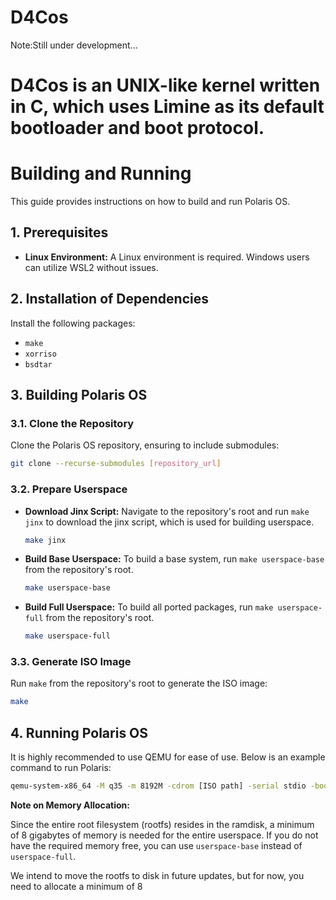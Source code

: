 # D4Cos
Note:Still under development...
# D4Cos is an UNIX-like kernel written in C, which uses Limine as its default bootloader and boot protocol.

# Building and Running

This guide provides instructions on how to build and run Polaris OS. 

## 1. Prerequisites

*   **Linux Environment:** A Linux environment is required. Windows users can utilize WSL2 without issues.

## 2. Installation of Dependencies

Install the following packages:

*   `make`
*   `xorriso`
*   `bsdtar`

## 3. Building Polaris OS

### 3.1. Clone the Repository

Clone the Polaris OS repository, ensuring to include submodules:

```bash
git clone --recurse-submodules [repository_url]
```

### 3.2. Prepare Userspace

*   **Download Jinx Script:** Navigate to the repository's root and run `make jinx` to download the jinx script, which is used for building  userspace.

    ```bash
    make jinx
    ```

*   **Build Base Userspace:** To build a base system, run `make userspace-base` from the repository's root.

    ```bash
    make userspace-base
    ```

*   **Build Full Userspace:** To build all ported packages, run `make userspace-full` from the repository's root.

    ```bash
    make userspace-full
    ```

### 3.3. Generate ISO Image

Run `make` from the repository's root to generate the ISO image:

```bash
make
```

## 4. Running Polaris OS

It is highly recommended to use QEMU for ease of use. Below is an example command to run Polaris:

```bash
qemu-system-x86_64 -M q35 -m 8192M -cdrom [ISO path] -serial stdio -boot d -smp 4
```

**Note on Memory Allocation:**

Since the entire root filesystem (rootfs) resides in the ramdisk, a minimum of 8 gigabytes of memory is needed for the entire userspace. If you do not have the required memory free, you can use `userspace-base` instead of `userspace-full`.

We intend to move the rootfs to disk in future updates, but for now, you need to allocate a minimum of 8 

